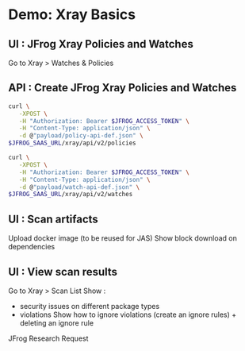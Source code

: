 # Demo: Xray Basics

## UI : JFrog Xray Policies and Watches

Go to Xray > Watches & Policies

## API : Create JFrog Xray Policies and Watches

```bash
curl \
   -XPOST \
   -H "Authorization: Bearer $JFROG_ACCESS_TOKEN" \
   -H "Content-Type: application/json" \
   -d @"payload/policy-api-def.json" \
$JFROG_SAAS_URL/xray/api/v2/policies

curl \
   -XPOST \
   -H "Authorization: Bearer $JFROG_ACCESS_TOKEN" \
   -H "Content-Type: application/json" \
   -d @"payload/watch-api-def.json" \
$JFROG_SAAS_URL/xray/api/v2/watches
```

## UI : Scan artifacts

Upload docker image (to be reused for JAS)
Show block download on dependencies

## UI : View scan results

Go to Xray > Scan List
Show :

* security issues on different package types
* violations
Show how to ignore violations (create an ignore rules) + deleting an ignore rule

JFrog Research Request
